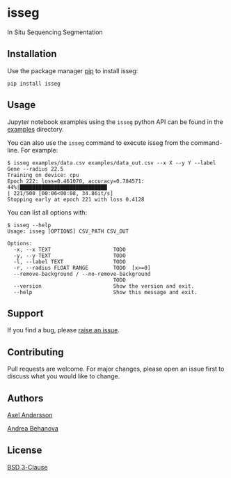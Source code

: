 # isseg

In Situ Sequencing Segmentation

## Installation

Use the package manager [pip](https://pip.pypa.io/en/stable/) to install isseg:

    pip install isseg

## Usage

Jupyter notebook examples using the `isseg` python API can be found in the [examples](examples) directory.

You can also use the `isseg` command to execute isseg from the command-line. For example:
```console
$ isseg examples/data.csv examples/data_out.csv --x X --y Y --label Gene --radius 22.5
Training on device: cpu
Epoch 222: loss=0.461070, accuracy=0.784571:
44%|████████████████████████████                                         | 221/500 [00:06<00:08, 34.86it/s]
Stopping early at epoch 221 with loss 0.4128
```

You can list all options with:

```console
$ isseg --help
Usage: isseg [OPTIONS] CSV_PATH CSV_OUT

Options:
  -x, --x TEXT                    TODO
  -y, --y TEXT                    TODO
  -l, --label TEXT                TODO
  -r, --radius FLOAT RANGE        TODO  [x>=0]
  --remove-background / --no-remove-background
                                  TODO
  --version                       Show the version and exit. 
  --help                          Show this message and exit.
```

## Support

If you find a bug, please [raise an issue](https://github.com/wahlby-lab/isseg/issues/new).

## Contributing

Pull requests are welcome. For major changes, please open an issue first
to discuss what you would like to change.

## Authors

[Axel Andersson](mailto:axel.andersson@it.uu.se)

[Andrea Behanova](mailto:andrea.behanova@it.uu.se)

## License

[BSD 3-Clause](https://choosealicense.com/licenses/bsd-3-clause/)
